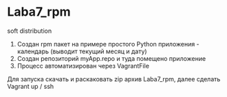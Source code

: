 # Laba7_rpm
soft distribution


1. Создан rpm пакет на примере простого Python приложения - календарь (выводит текущий месяц и дату) 
2. Создан репозиторий myApp.repo и туда помещено приложение 
3. Процесс автоматизирован через VagrantFile 


Для запуска скачать и раскаковать zip архив Laba7_rpm, далее сделать Vagrant up / ssh 
